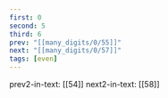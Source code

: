 ```yaml
---
first: 0
second: 5
third: 6
prev: "[[many_digits/0/55]]"
next: "[[many_digits/0/57]]"
tags: [even]
---
```

prev2-in-text: [[54]]
next2-in-text: [[58]]
